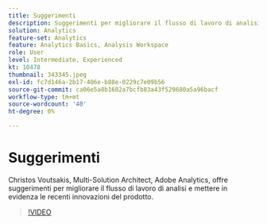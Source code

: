 ```yaml
---
title: Suggerimenti
description: Suggerimenti per migliorare il flusso di lavoro di analisi ed evidenziare le recenti innovazioni all’interno di Adobe Analytics
solution: Analytics
feature-set: Analytics
feature: Analytics Basics, Analysis Workspace
role: User
level: Intermediate, Experienced
kt: 10478
thumbnail: 343345.jpeg
exl-id: fc7d146a-2b17-406e-b88e-0229c7e09b56
source-git-commit: ca06e5a8b1602a7bcfb83a43f529680a5a96bacf
workflow-type: tm+mt
source-wordcount: '40'
ht-degree: 0%

---
```


# Suggerimenti

Christos Voutsakis, Multi-Solution Architect, Adobe Analytics, offre suggerimenti per migliorare il flusso di lavoro di analisi e mettere in evidenza le recenti innovazioni del prodotto.

>[!VIDEO](https://video.tv.adobe.com/v/343345/?quality=12&learn=on)
